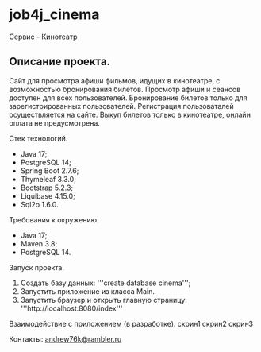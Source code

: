 # job4j_cinema
Сервис - Кинотеатр

## Описание проекта.
Сайт для просмотра афиши фильмов, идущих в кинотеатре, с возможностью бронирования билетов. Просмотр афиши и сеансов доступен для всех пользователей. Бронирование билетов только для зарегистрированных пользователей. Регистрация пользоваталей осуществляется на сайте. Выкуп билетов только в кинотеатре, онлайн оплата не предусмотрена.

Стек технологий.
- Java 17;
- PostgreSQL 14;
- Spring Boot 2.7.6;
- Thymeleaf 3.3.0;
- Bootstrap 5.2.3; 
- Liquibase 4.15.0;
- Sql2o 1.6.0.

Требования к окружению.
- Java 17;
- Maven 3.8;
- PostgreSQL 14.

Запуск проекта.
1. Создать базу данных: '''create database cinema''';
2. Запустить приложение из класса Main.
3. Запустить браузер и открыть главную страницу: '''http://localhost:8080/index'''

Взаимодействие с приложением (в разработке).
скрин1
скрин2
скрин3

Контакты: andrew76k@rambler.ru
